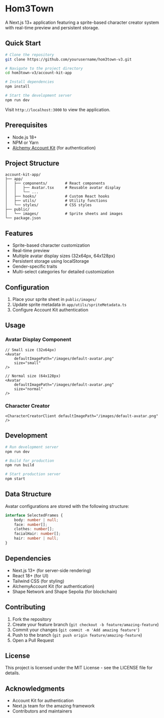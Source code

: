 # Hom3Town

A Next.js 13+ application featuring a sprite-based character creator system with real-time preview and persistent storage.

## Quick Start

```bash
# Clone the repository
git clone https://github.com/yourusername/hom3town-v3.git

# Navigate to the project directory
cd hom3town-v3/account-kit-app

# Install dependencies
npm install

# Start the development server
npm run dev
```

Visit `http://localhost:3000` to view the application.

## Prerequisites

- Node.js 18+
- NPM or Yarn
- [Alchemy Account Kit](https://accountkit.alchemy.com/react/quickstart#existing-project) (for authentication)

## Project Structure

```
account-kit-app/
├── app/
│   ├── components/        # React components
│   │   ├── Avatar.tsx     # Reusable avatar display
│   │   └── ...
│   ├── hooks/             # Custom React hooks
│   ├── utils/             # Utility functions
│   └── styles/            # CSS styles
├── public/
│   └── images/            # Sprite sheets and images
└── package.json
```

## Features

- Sprite-based character customization
- Real-time preview
- Multiple avatar display sizes (32x64px, 64x128px)
- Persistent storage using localStorage
- Gender-specific traits
- Multi-select categories for detailed customization

## Configuration

1. Place your sprite sheet in `public/images/`
2. Update sprite metadata in `app/utils/spriteMetadata.ts`
3. Configure Account Kit authentication

## Usage

### Avatar Display Component
```tsx
// Small size (32x64px)
<Avatar 
    defaultImagePath="/images/default-avatar.png"
    size="small"
/>

// Normal size (64x128px)
<Avatar 
    defaultImagePath="/images/default-avatar.png"
    size="normal"
/>
```

### Character Creator
```tsx
<CharacterCreatorClient defaultImagePath="/images/default-avatar.png" />
```

## Development

```bash
# Run development server
npm run dev

# Build for production
npm run build

# Start production server
npm start
```

## Data Structure

Avatar configurations are stored with the following structure:
```typescript
interface SelectedFrames {
    body: number | null;
    face: number[];
    clothes: number[];
    facialHair: number[];
    hair: number | null;
}
```

## Dependencies

- Next.js 13+ (for server-side rendering)
- React 18+ (for UI)
- Tailwind CSS (for styling)
- AlchemyAccount Kit (for authentication)
- Shape Network and Shape Sepolia (for blockchain)

## Contributing

1. Fork the repository
2. Create your feature branch (`git checkout -b feature/amazing-feature`)
3. Commit your changes (`git commit -m 'Add amazing feature'`)
4. Push to the branch (`git push origin feature/amazing-feature`)
5. Open a Pull Request

## License

This project is licensed under the MIT License - see the LICENSE file for details.

## Acknowledgments

- Account Kit for authentication
- Next.js team for the amazing framework
- Contributors and maintainers
